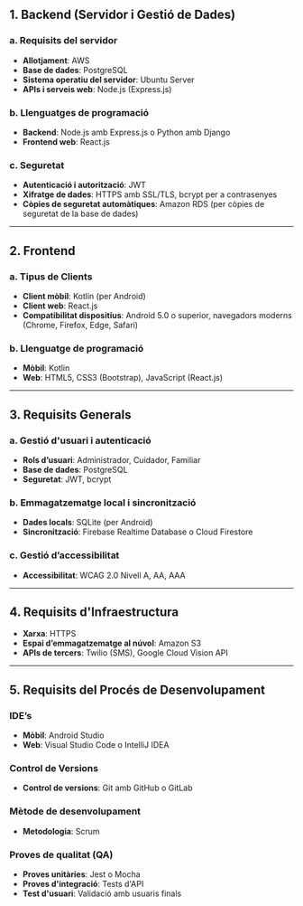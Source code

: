 ## 1. Backend (Servidor i Gestió de Dades)

### a. Requisits del servidor
- **Allotjament**: AWS  
- **Base de dades**: PostgreSQL  
- **Sistema operatiu del servidor**: Ubuntu Server  
- **APIs i serveis web**: Node.js (Express.js)  

### b. Llenguatges de programació
- **Backend**: Node.js amb Express.js o Python amb Django  
- **Frontend web**: React.js  

### c. Seguretat
- **Autenticació i autorització**: JWT  
- **Xifratge de dades**: HTTPS amb SSL/TLS, bcrypt per a contrasenyes  
- **Còpies de seguretat automàtiques**: Amazon RDS (per còpies de seguretat de la base de dades)

---

## 2. Frontend

### a. Tipus de Clients
- **Client mòbil**: Kotlin (per Android)  
- **Client web**: React.js  
- **Compatibilitat dispositius**: Android 5.0 o superior, navegadors moderns (Chrome, Firefox, Edge, Safari)

### b. Llenguatge de programació
- **Mòbil**: Kotlin  
- **Web**: HTML5, CSS3 (Bootstrap), JavaScript (React.js)

---

## 3. Requisits Generals

### a. Gestió d'usuari i autenticació
- **Rols d’usuari**: Administrador, Cuidador, Familiar  
- **Base de dades**: PostgreSQL  
- **Seguretat**: JWT, bcrypt

### b. Emmagatzematge local i sincronització
- **Dades locals**: SQLite (per Android)  
- **Sincronització**: Firebase Realtime Database o Cloud Firestore

### c. Gestió d’accessibilitat
- **Accessibilitat**: WCAG 2.0 Nivell A, AA, AAA

---

## 4. Requisits d'Infraestructura

- **Xarxa**: HTTPS  
- **Espai d’emmagatzematge al núvol**: Amazon S3  
- **APIs de tercers**: Twilio (SMS), Google Cloud Vision API

---

## 5. Requisits del Procés de Desenvolupament

### IDE’s
- **Mòbil**: Android Studio  
- **Web**: Visual Studio Code o IntelliJ IDEA

### Control de Versions
- **Control de versions**: Git amb GitHub o GitLab

### Mètode de desenvolupament
- **Metodologia**: Scrum

### Proves de qualitat (QA)
- **Proves unitàries**: Jest o Mocha  
- **Proves d'integració**: Tests d'API  
- **Test d'usuari**: Validació amb usuaris finals
